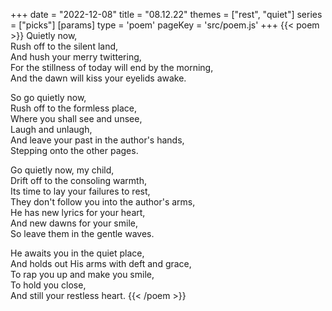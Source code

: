 +++
date = "2022-12-08"
title = "08.12.22"
themes = ["rest", "quiet"]
series = ["picks"]
[params]
  type = 'poem'
  pageKey = 'src/poem.js'
+++
{{< poem >}}
Quietly now,  
Rush off to the silent land,  
And hush your merry twittering,  
For the stillness of today will end by the morning,  
And the dawn will kiss your eyelids awake.  
  
So go quietly now,  
Rush off to the formless place,  
Where you shall see and unsee,  
Laugh and unlaugh,  
And leave your past in the author's hands,  
Stepping onto the other pages.  
  
Go quietly now, my child,  
Drift off to the consoling warmth,  
Its time to lay your failures to rest,  
They don't follow you into the author's arms,  
He has new lyrics for your heart,  
And new dawns for your smile,  
So leave them in the gentle waves.  
  
He awaits you in the quiet place,  
And holds out His arms with deft and grace,  
To rap you up and make you smile,  
To hold you close,  
And still your restless heart.
{{< /poem >}}